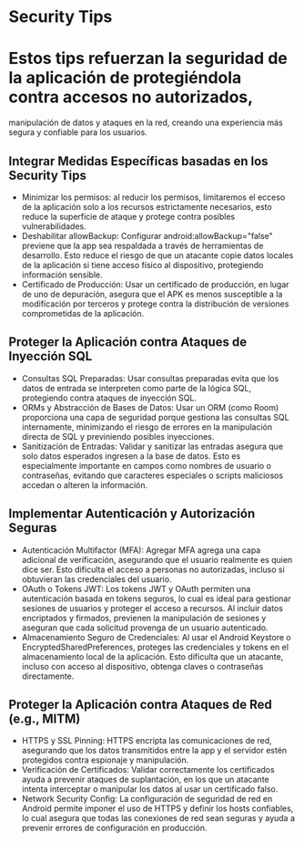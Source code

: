 # Security Tips

# Estos tips refuerzan la seguridad de la aplicación de protegiéndola contra accesos no autorizados,
manipulación de datos y ataques en la red, creando una experiencia más segura y confiable para los usuarios.

## Integrar Medidas Específicas basadas en los Security Tips
- Minimizar los permisos: al reducir los permisos, limitaremos el ecceso de la aplicación
  solo a los recursos estrictamente necesarios, esto reduce la superficie de ataque y protege contra posibles vulnerabilidades.
- Deshabilitar allowBackup: Configurar android:allowBackup="false" previene que la app sea respaldada a través de herramientas
  de desarrollo. Esto reduce el riesgo de que un atacante copie datos locales de la aplicación si tiene acceso físico al
  dispositivo, protegiendo información sensible.
- Certificado de Producción: Usar un certificado de producción, en lugar de uno de depuración, asegura que el APK es menos
  susceptible a la modificación por terceros y protege contra la distribución de versiones comprometidas de la aplicación.

## Proteger la Aplicación contra Ataques de Inyección SQL
- Consultas SQL Preparadas: Usar consultas preparadas evita que los datos de entrada se interpreten como
  parte de la lógica SQL, protegiendo contra ataques de inyección SQL.
- ORMs y Abstracción de Bases de Datos: Usar un ORM (como Room) proporciona una capa de seguridad porque gestiona
  las consultas SQL internamente, minimizando el riesgo de errores en la manipulación directa de SQL y previniendo posibles inyecciones.
- Sanitización de Entradas: Validar y sanitizar las entradas asegura que solo datos esperados ingresen a la
  base de datos. Esto es especialmente importante en campos como nombres de usuario o contraseñas, evitando que
  caracteres especiales o scripts maliciosos accedan o alteren la información.

## Implementar Autenticación y Autorización Seguras
- Autenticación Multifactor (MFA): Agregar MFA agrega una capa adicional de verificación, asegurando que el usuario
  realmente es quien dice ser. Esto dificulta el acceso a personas no autorizadas, incluso si obtuvieran las credenciales del usuario.
- OAuth o Tokens JWT: Los tokens JWT y OAuth permiten una autenticación basada en tokens seguros, lo cual es ideal para gestionar
  sesiones de usuarios y proteger el acceso a recursos. Al incluir datos encriptados y firmados, previenen la manipulación de sesiones
y aseguran que cada solicitud provenga de un usuario autenticado.
- Almacenamiento Seguro de Credenciales: Al usar el Android Keystore o EncryptedSharedPreferences, proteges las credenciales y tokens
  en el almacenamiento local de la aplicación. Esto dificulta que un atacante, incluso con acceso al dispositivo, obtenga claves o contraseñas directamente.

## Proteger la Aplicación contra Ataques de Red (e.g., MITM)
- HTTPS y SSL Pinning: HTTPS encripta las comunicaciones de red, asegurando que los datos transmitidos entre la app y el servidor 
  estén protegidos contra espionaje y manipulación.
- Verificación de Certificados: Validar correctamente los certificados ayuda a prevenir ataques de suplantación, en los que un
  atacante intenta interceptar o manipular los datos al usar un certificado falso.
- Network Security Config: La configuración de seguridad de red en Android permite imponer el uso de HTTPS y definir los hosts
  confiables, lo cual asegura que todas las conexiones de red sean seguras y ayuda a prevenir errores de configuración en producción.
